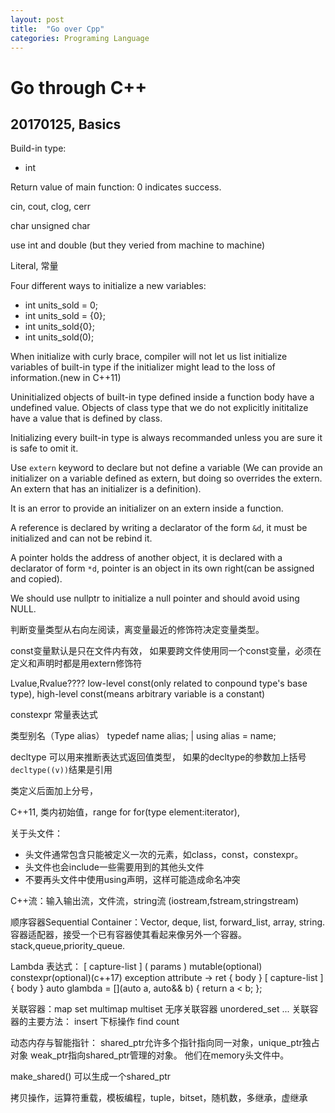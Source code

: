```yaml
---
layout: post
title:  "Go over Cpp"
categories: Programing Language
---
```

Go through C++
=============

20170125, Basics
-------
Build-in type: 
* int 

Return value of main function: 0 indicates success.

cin, cout, clog, cerr


char  unsigned char

use int and double (but they veried from machine to machine)

Literal, 常量

Four different ways to initialize a new variables:
* int units_sold = 0; 
* int units_sold = {0}; 
* int units_sold{0};
* int units_sold(0);

When initialize with curly brace, compiler will not let us list initialize variables of built-in type if the initializer might lead to the loss of information.(new in C++11)

Uninitialized objects of built-in type defined inside a function body have a undefined value. Objects of class type that we do not explicitly inititalize have a value that is defined by class. 

Initializing every built-in type is always recommanded unless you are sure it is safe to omit it.

Use `extern` keyword to declare but not define a variable (We can provide an initializer on a variable defined as extern, but doing so overrides the extern. An extern that has an initializer is a definition).

It is an error to provide an initializer on an extern inside a function.

A reference is declared by writing a declarator of the form `&d`, it must be initialized and can not be rebind it.

A pointer holds the address of another object, it is declared with a declarator of form `*d`, pointer is an object in its own right(can be assigned and copied).

We should use nullptr to initialize a null pointer and should avoid using NULL.

判断变量类型从右向左阅读，离变量最近的修饰符决定变量类型。

const变量默认是只在文件内有效， 如果要跨文件使用同一个const变量，必须在定义和声明时都是用extern修饰符

Lvalue,Rvalue????   low-level const(only related to conpound type's base type), high-level const(means arbitrary variable is a constant)

constexpr 常量表达式

类型别名（Type alias） typedef name alias; | using alias = name; 

decltype 可以用来推断表达式返回值类型， 如果的decltype的参数加上括号 `decltype((v))`结果是引用

类定义后面加上分号，

C++11, 类内初始值，range for for(type element:iterator),

关于头文件：
* 头文件通常包含只能被定义一次的元素，如class，const，constexpr。
* 头文件也会include一些需要用到的其他头文件
* 不要再头文件中使用using声明，这样可能造成命名冲突




C++流：输入输出流，文件流，string流 (iostream,fstream,stringstream)

顺序容器Sequential Container：Vector, deque, list, forward_list, array, string.
容器适配器，接受一个已有容器使其看起来像另外一个容器。 stack,queue,priority_queue.


Lambda 表达式：
[ capture-list ] ( params ) mutable(optional) constexpr(optional)(c++17) exception attribute -> ret { body }
[ capture-list ] { body }
auto glambda = [](auto a, auto&& b) { return a < b; };

关联容器：map set   multimap multiset     无序关联容器  unordered_set ...
关联容器的主要方法： insert 下标操作 find count

动态内存与智能指针：
shared_ptr允许多个指针指向同一对象，unique_ptr独占对象 weak_ptr指向shared_ptr管理的对象。  他们在memory头文件中。

make_shared<type>() 可以生成一个shared_ptr

拷贝操作，运算符重载，模板编程，tuple，bitset，随机数，多继承，虚继承
